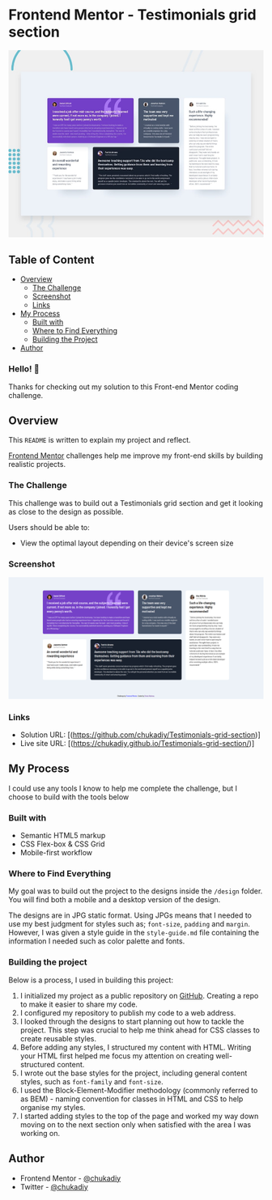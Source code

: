 # Frontend Mentor - Testimonials grid section

![Design preview for the Testimonials grid section coding challenge](./design/desktop-preview.jpg)

## Table of Content

- [Overview](#overview)
  - [The Challenge](#the-challenge)
  - [Screenshot](#screenshot)
  - [Links](#links)
- [My Process](#my-process)
  - [Built with](#built-with)
  - [Where to Find Everything](#where-to-find-everything)
  - [Building the Project](#building-the-project)
- [Author](#author)


### Hello! 👋

Thanks for checking out my solution to this Front-end Mentor coding challenge.

## Overview

This `README` is written to explain my project and reflect.

[Frontend Mentor](https://www.frontendmentor.io) challenges help me improve my front-end skills by building realistic projects.

### The Challenge

This challenge was to build out a Testimonials grid section and get it looking as close to the design as possible.

Users should be able to:

- View the optimal layout depending on their device's screen size

### Screenshot

![](./screenshots/Screenshot.png)


### Links

- Solution URL: [(https://github.com/chukadiy/Testimonials-grid-section)]
- Live site URL: [(https://chukadiy.github.io/Testimonials-grid-section/)]

## My Process

I could use any tools I know to help me complete the challenge, but I choose to build with the tools below

### Built with

- Semantic HTML5 markup
- CSS Flex-box & CSS Grid
- Mobile-first workflow


### Where to Find Everything

My goal was to build out the project to the designs inside the `/design` folder. You will find both a mobile and a desktop version of the design. 

The designs are in JPG static format. Using JPGs means that I needed to use my best judgment for styles such as; `font-size`, `padding` and `margin`. However, I was given a style guide in the `style-guide.md` file containing the information I needed such as color palette and fonts.

### Building the project

Below is a process, I used in building this project:

1. I initialized my project as a public repository on [GitHub](https://github.com/). Creating a repo to make it easier to share my code.
2. I configured my repository to publish my code to a web address.
3. I looked through the designs to start planning out how to tackle the project. This step was crucial to help me think ahead for CSS classes to create reusable styles.
4. Before adding any styles, I structured my content with HTML. Writing your HTML first helped me focus my attention on creating well-structured content.
5. I wrote out the base styles for the project, including general content styles, such as `font-family` and `font-size`.
6. I used the Block-Element-Modifier methodology (commonly referred to as BEM) - naming convention for classes in HTML and CSS to help organise my styles.
7. I started adding styles to the top of the page and worked my way down moving on to the next section only when satisfied with the area I was working on.


## Author

- Frontend Mentor - [@chukadiy](https://www.frontendmentor.io/profile/chukadiy)
- Twitter - [@chukadiy](https://www.twitter.com/chukadiy)
